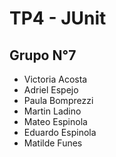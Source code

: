 # TP4 - JUnit #
## Grupo N°7 ##
- Victoria Acosta
- Adriel Espejo
- Paula Bomprezzi
- Martin Ladino
- Mateo Espinola
- Eduardo Espinola
- Matilde Funes
